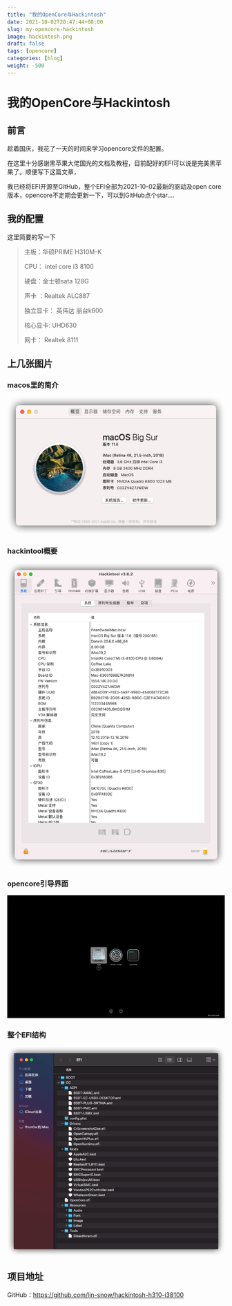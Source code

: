 ```yaml
---
title: "我的OpenCore与Hackintosh"
date: 2021-10-02T20:47:44+08:00
slug: my-opencore-hackintosh
image: hackintosh.png
draft: false
tags: [opencore]
categories: [blog]
weight: -500
---
```


# 我的OpenCore与Hackintosh

## 前言

趁着国庆，我花了一天的时间来学习opencore文件的配置。

在这里十分感谢黑苹果大佬国光的文档及教程，目前配好的EFI可以说是完美黑苹果了。顺便写下这篇文章，

我已经将EFI开源至GitHub，整个EFI全部为2021-10-02最新的驱动及open core版本，opencore不定期会更新一下，可以到GitHub点个star....

## 我的配置

这里简要的写一下

> 主板：华硕PRIME H310M-K
>
> CPU： intel core i3 8100
>
> 硬盘：金士顿sata 128G
>
> 声卡 ：Realtek ALC887
>
> 独立显卡： 英伟达 丽台k600
>
> 核心显卡: UHD630
>
> 网卡： Realtek 8111

## 上几张图片

### macos里的简介

![](macos.png)

### hackintool概要

![](hackintool.png)

### opencore引导界面

![](ocgui.png)

### 整个EFI结构

![](EFI.png)

## 项目地址

GitHub：https://github.com/lin-snow/hackintosh-h310-i38100